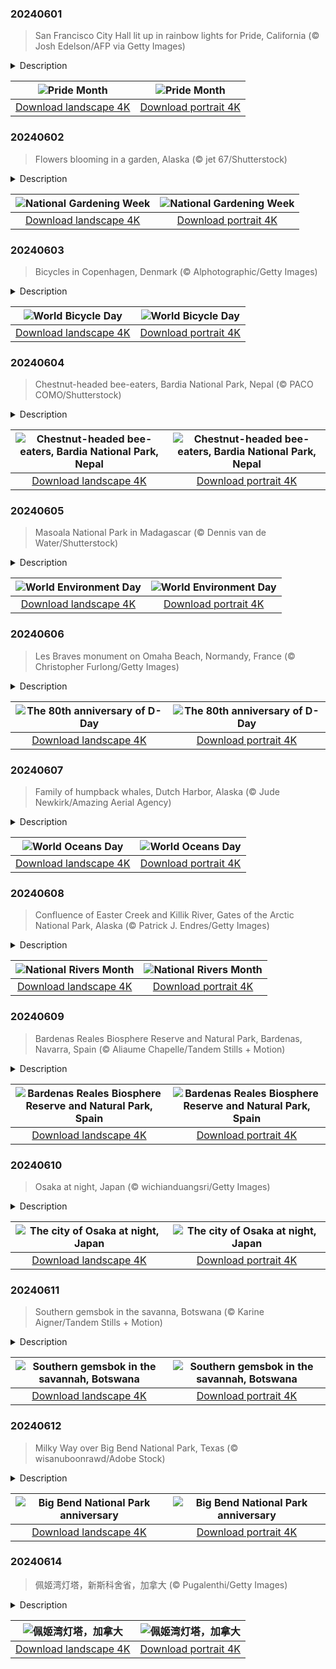 

### 20240601

> San Francisco City Hall lit up in rainbow lights for Pride, California (© Josh Edelson/AFP via Getty Images)

<details>
<summary>Description</summary>

> June is Pride Month, commemorating the Stonewall uprising, a series of protests by the LGBTQIA+ community that took place on June 28, 1969, in response to a police raid at the Stonewall Inn in Greenwich Village in New York City. Various events around the world are held in June to honor and celebrate the LGBTQIA+ community, their history, achievements, and ongoing pursuit for equality. This month, vibrant parades hit the streets, and buildings light up in the colors of the rainbow—a symbol of the LGBTQIA+ social movements—in numerous cities to praise freedom for all. Today's homepage shows the skyline of San Francisco, home to one of the largest and oldest Pride parades, with City Hall lit up in rainbow lights.
> 
> 
> 
> 

</details>

| ![Pride Month](https://cn.bing.com/th?id=OHR.PrideMonthSF_EN-US6251373281_UHD.jpg&pid=hp&w=400&h=224&rs=1&c=4) | ![Pride Month](https://cn.bing.com/th?id=OHR.PrideMonthSF_EN-US6251373281_1080x1920.jpg&pid=hp&w=155&h=315&rs=1&c=4) |
|:---------:|:---------:|
| [Download landscape 4K](https://cn.bing.com/th?id=OHR.PrideMonthSF_EN-US6251373281_UHD.jpg) | [Download portrait 4K](https://cn.bing.com/th?id=OHR.PrideMonthSF_EN-US6251373281_1080x1920.jpg) |

### 20240602

> Flowers blooming in a garden, Alaska (© jet 67/Shutterstock)

<details>
<summary>Description</summary>

> It's time to grab a trowel, roll up your sleeves, and get planting: National Gardening Week is starting today! Taking place in the first full week of June, this event was created by the National Garden Clubs, a nonprofit organization dedicated to the joys of horticulture. First celebrated in 1987 this week is all about getting more people involved in gardening and spreading awareness of how important gardens are. Being home to a wide range of trees, flowers, shrubs, and grasses, gardens can help the environment by absorbing carbon dioxide, filtering water, and encouraging insect life. Gardening clubs across the country celebrate this week by organizing workshops, visiting public gardens, or placing plants at public facilities. They're also great for people; tending to a garden is good exercise, and being outside in the sunshine is a great way to get more vitamin D. Gardening can even boost your mood, helping you to feel more relaxed and peaceful.
> 
> 
> 
> 

</details>

| ![National Gardening Week](https://cn.bing.com/th?id=OHR.GardenWeek_EN-US6333815527_UHD.jpg&pid=hp&w=400&h=224&rs=1&c=4) | ![National Gardening Week](https://cn.bing.com/th?id=OHR.GardenWeek_EN-US6333815527_1080x1920.jpg&pid=hp&w=155&h=315&rs=1&c=4) |
|:---------:|:---------:|
| [Download landscape 4K](https://cn.bing.com/th?id=OHR.GardenWeek_EN-US6333815527_UHD.jpg) | [Download portrait 4K](https://cn.bing.com/th?id=OHR.GardenWeek_EN-US6333815527_1080x1920.jpg) |

### 20240603

> Bicycles in Copenhagen, Denmark (© Alphotographic/Getty Images)

<details>
<summary>Description</summary>

> Bicycles are the best! An environmentally friendly form of transportation that is affordable and good for your health. Once you learn to ride, you'll never forget how to wheel around. Thanks to Polish American scientist Leszek Sibiliski's initiative, the United Nations declared June 3 World Bicycle Day in 2018.
> 
> Karl von Drais, a German inventor, is credited with developing the first two-wheeler, known variously as the laufmaschine, draisine, and vélocipède, in 1817. It certainly needed some further thinking, since the wooden frame and wheels didn't have pedals. The modern versions of bikes were developed in the late 1800s, but the materials used for them are constantly evolving to make the ride easier and more secure. So, hop on a bike to find your crew on World Bicycle Day!
> 
> 

</details>

| ![World Bicycle Day](https://cn.bing.com/th?id=OHR.CopenhagenBicycles_EN-US6431027482_UHD.jpg&pid=hp&w=400&h=224&rs=1&c=4) | ![World Bicycle Day](https://cn.bing.com/th?id=OHR.CopenhagenBicycles_EN-US6431027482_1080x1920.jpg&pid=hp&w=155&h=315&rs=1&c=4) |
|:---------:|:---------:|
| [Download landscape 4K](https://cn.bing.com/th?id=OHR.CopenhagenBicycles_EN-US6431027482_UHD.jpg) | [Download portrait 4K](https://cn.bing.com/th?id=OHR.CopenhagenBicycles_EN-US6431027482_1080x1920.jpg) |

### 20240604

> Chestnut-headed bee-eaters, Bardia National Park, Nepal (© PACO COMO/Shutterstock)

<details>
<summary>Description</summary>

> It's not just a name. Chestnut-headed bee-eaters spend their days swooping after stinging insects. As well as bees, they also feast on wasps, hornets, and other bugs. The birds in today's image are in Bardia National Park in Nepal, but they're found across many other South Asian countries, from India and Bangladesh to Sri Lanka and Thailand. They catch their prey in mid-flight, returning to a perch where they beat insects to stun them and remove the stinger, which makes them safe to eat. These birds are designed to hunt: Their dazzling green plumage helps camouflage them in dappled jungle light, their curved beak is perfect for picking off insects with precision, and their eyes can move individually, which makes them all the better for spotting bees.
> 
> 
> 
> 

</details>

| ![Chestnut-headed bee-eaters, Bardia National Park, Nepal](https://cn.bing.com/th?id=OHR.ChestnutBeeEater_EN-US6538566329_UHD.jpg&pid=hp&w=400&h=224&rs=1&c=4) | ![Chestnut-headed bee-eaters, Bardia National Park, Nepal](https://cn.bing.com/th?id=OHR.ChestnutBeeEater_EN-US6538566329_1080x1920.jpg&pid=hp&w=155&h=315&rs=1&c=4) |
|:---------:|:---------:|
| [Download landscape 4K](https://cn.bing.com/th?id=OHR.ChestnutBeeEater_EN-US6538566329_UHD.jpg) | [Download portrait 4K](https://cn.bing.com/th?id=OHR.ChestnutBeeEater_EN-US6538566329_1080x1920.jpg) |

### 20240605

> Masoala National Park in Madagascar (© Dennis van de Water/Shutterstock)

<details>
<summary>Description</summary>

> Happy World Environment Day! First celebrated back in 1973, this UN event is now celebrated in more than 143 countries. This year's theme focuses on land restoration, desertification, and drought resilience.
> 
> Pictured here is Madagascar's Masoala National Park, part of the Rainforests of the Atsinanana UNESCO World Heritage Site. This park, which covers nearly 930 square miles, is a wildlife haven harboring hundreds of species including mammals like red ruffed lemurs and aye-ayes, birds like red owls and helmet vanga, reptiles like Madagascar day geckos and tomato frogs, and butterflies, coral species, fish, and sea turtles. The park has been at the forefront of conservation efforts to combat illegal logging, particularly of its rare rosewood trees. So, let's take inspiration from Masoala and champion the planet that cradles us all. After all, there is no planet B.
> 
> 

</details>

| ![World Environment Day](https://cn.bing.com/th?id=OHR.MadagascarRiver_EN-US6642458773_UHD.jpg&pid=hp&w=400&h=224&rs=1&c=4) | ![World Environment Day](https://cn.bing.com/th?id=OHR.MadagascarRiver_EN-US6642458773_1080x1920.jpg&pid=hp&w=155&h=315&rs=1&c=4) |
|:---------:|:---------:|
| [Download landscape 4K](https://cn.bing.com/th?id=OHR.MadagascarRiver_EN-US6642458773_UHD.jpg) | [Download portrait 4K](https://cn.bing.com/th?id=OHR.MadagascarRiver_EN-US6642458773_1080x1920.jpg) |

### 20240606

> Les Braves monument on Omaha Beach, Normandy, France (© Christopher Furlong/Getty Images)

<details>
<summary>Description</summary>

> Eighty years ago, on the beaches of Normandy, northern France, an event unfolded that would alter the course of history. The day was June 6, 1944, a date forever etched in time as D-Day. It marked the launch of Operation Overlord, the ambitious Allied invasion that became a turning point in World War II. The audacious assault by sea, air, and land involved nearly 160,000 troops.
> 
> Today, on this 80th anniversary, we are featuring Les Braves, a sculpture that pays tribute to the courageous troops who landed here. One such symbol is Les Braves, a sculpture gracing Omaha Beach. French artist Anilore Banon's design features three sections called 'Wings of Hope,' 'Rise, Freedom!,' and 'Wings of Fraternity.' In addition, across the ocean in Michigan, its twin, 'Les Braves II: At Water's Edge,' resonates with the same spirit at The War Memorial. These sister sculptures stand as guardians of memory, inviting a moment of silence from a world that benefited from the bravest of the brave.
> 
> 

</details>

| ![The 80th anniversary of D-Day](https://cn.bing.com/th?id=OHR.LesBravesNormandy_EN-US6707866678_UHD.jpg&pid=hp&w=400&h=224&rs=1&c=4) | ![The 80th anniversary of D-Day](https://cn.bing.com/th?id=OHR.LesBravesNormandy_EN-US6707866678_1080x1920.jpg&pid=hp&w=155&h=315&rs=1&c=4) |
|:---------:|:---------:|
| [Download landscape 4K](https://cn.bing.com/th?id=OHR.LesBravesNormandy_EN-US6707866678_UHD.jpg) | [Download portrait 4K](https://cn.bing.com/th?id=OHR.LesBravesNormandy_EN-US6707866678_1080x1920.jpg) |

### 20240607

> Family of humpback whales, Dutch Harbor, Alaska (© Jude Newkirk/Amazing Aerial Agency)

<details>
<summary>Description</summary>

> Today, let's embark on a watery adventure as we celebrate World Oceans Day. This day is about honoring and protecting the world's oceans and serves as a reminder of the critical role oceans play in supporting life on Earth. These gargantuan water bodies, after all, teem with wonders, from the tiniest plankton to the grandest whales like the humpbacks we see here. The oceans also produce almost half of the oxygen on our planet thanks to the photosynthesis of plankton—tiny plants, algae, and bacteria. Moreover, they absorb a significant amount of carbon dioxide from the atmosphere, helping mitigate the impacts of climate change caused by human activities.
> 
> Oceans face many threats, including rising sea temperatures thanks to global warming, plastic pollution, and ocean acidification, which threatens many marine species. The theme for this year's World Oceans Day is 'Awaken New Depths.' This motto encourages us to delve deeper into the ocean's complexities and take urgent actions to ensure that these fascinating, ocean-dwelling animals continue to grace our planet for generations to come. So, are you ready to take the plunge?
> 
> 

</details>

| ![World Oceans Day](https://cn.bing.com/th?id=OHR.HumpbackFamily_EN-US6789097648_UHD.jpg&pid=hp&w=400&h=224&rs=1&c=4) | ![World Oceans Day](https://cn.bing.com/th?id=OHR.HumpbackFamily_EN-US6789097648_1080x1920.jpg&pid=hp&w=155&h=315&rs=1&c=4) |
|:---------:|:---------:|
| [Download landscape 4K](https://cn.bing.com/th?id=OHR.HumpbackFamily_EN-US6789097648_UHD.jpg) | [Download portrait 4K](https://cn.bing.com/th?id=OHR.HumpbackFamily_EN-US6789097648_1080x1920.jpg) |

### 20240608

> Confluence of Easter Creek and Killik River, Gates of the Arctic National Park, Alaska (© Patrick J. Endres/Getty Images)

<details>
<summary>Description</summary>

> The lush greenery of June is here, and so is National Rivers Month, a 30-day tribute to the veins of our planet that was created by Canadian activist Mark Angelo. Just like the confluence featured here today, where Alaska's Easter Creek and Killik River unite in a beautiful display, we too come together every year to help preserve the nation's rivers. With increasing threats such as pollution, habitat destruction, and overuse, it's more important than ever to advocate for the protection of our waterways. Whether you're paddling down a gentle stream, casting a line for some fishing fun, or simply enjoying a leisurely stroll along the riverbank, there are countless ways to connect with these flowing wonders. The US alone boasts a vast network of over 250,000 rivers that stretches more than 3 million miles across diverse terrains. Which one are you heading to?
> 
> 
> 
> 

</details>

| ![National Rivers Month](https://cn.bing.com/th?id=OHR.KillikRiverAlaska_EN-US6860539516_UHD.jpg&pid=hp&w=400&h=224&rs=1&c=4) | ![National Rivers Month](https://cn.bing.com/th?id=OHR.KillikRiverAlaska_EN-US6860539516_1080x1920.jpg&pid=hp&w=155&h=315&rs=1&c=4) |
|:---------:|:---------:|
| [Download landscape 4K](https://cn.bing.com/th?id=OHR.KillikRiverAlaska_EN-US6860539516_UHD.jpg) | [Download portrait 4K](https://cn.bing.com/th?id=OHR.KillikRiverAlaska_EN-US6860539516_1080x1920.jpg) |

### 20240609

> Bardenas Reales Biosphere Reserve and Natural Park, Bardenas, Navarra, Spain (© Aliaume Chapelle/Tandem Stills + Motion)

<details>
<summary>Description</summary>

> Within the scenic landscape of Navarra, northern Spain, the Bardenas Reales Biosphere Reserve and Natural Park is like a surrealist painting come to life! This park is renowned for its desert-like landscapes sculpted by millennia of erosion. Featuring rocky plateaus, canyons, and whimsically shaped clay structures called cabezos, the park is a playground of geological wonders.
> 
> Designated as a natural park in 1999 and a Biosphere Reserve by UNESCO in 2000, Bardenas Reales is also a haven for diverse flora and fauna adapted to its arid conditions. The park is home to a variety of birds and animals, such as the great bustard, golden eagles, vultures, mountain cats, wild boars, and numerous reptiles. Spread across around 104,000 acres, the park's semi-desert environment and unique geological formations make it an important site for scientific research and conservation efforts. If you wish to discover a place where natural beauty meets wild surprises around every bend, Bardenas Reales should be on your bucket list!
> 
> 

</details>

| ![Bardenas Reales Biosphere Reserve and Natural Park, Spain](https://cn.bing.com/th?id=OHR.BardenasBiosphere_EN-US6936891495_UHD.jpg&pid=hp&w=400&h=224&rs=1&c=4) | ![Bardenas Reales Biosphere Reserve and Natural Park, Spain](https://cn.bing.com/th?id=OHR.BardenasBiosphere_EN-US6936891495_1080x1920.jpg&pid=hp&w=155&h=315&rs=1&c=4) |
|:---------:|:---------:|
| [Download landscape 4K](https://cn.bing.com/th?id=OHR.BardenasBiosphere_EN-US6936891495_UHD.jpg) | [Download portrait 4K](https://cn.bing.com/th?id=OHR.BardenasBiosphere_EN-US6936891495_1080x1920.jpg) |

### 20240610

> Osaka at night, Japan (© wichianduangsri/Getty Images)

<details>
<summary>Description</summary>

> In the heart of Japan, where the past and future intertwine, lies a city pulsating with life and culture—Osaka. Traditionally an economic hub, Osaka has twice served briefly as the imperial capital, once in the 7th and once in the 8th century. It flourished culturally during the Edo period (1603–1867) and became a major industrial center after the Meiji Restoration in1868, which restored imperial rule to Japan.
> 
> Known as the 'Nation's Kitchen,' Osaka boasts a culinary scene that tantalizes taste buds with dishes like takoyaki, a ball-shaped fried cake stuffed with chopped octopus, and okonomiyaki, a savory pancake loaded with cabbage, meat, and various toppings. But the city's charm isn't just in its gastronomic delights. Step into the past's embrace at Osaka Castle, a majestic relic of Japan's rich history and a symbol of unwavering resilience. Wander through the gardens of Shitenno-ji Temple, one of the oldest Buddhist temples in the country and an oasis of tranquility amidst the bustling city. Explore Dōtonbori, a district known for its dazzling neon billboards, including the famous Glico Running Man and the towering mechanized crab sign of Kani Dōraku restaurant. Every corner of Osaka is a journey through time and flavors.
> 
> 

</details>

| ![The city of Osaka at night, Japan](https://cn.bing.com/th?id=OHR.OsakaNight_EN-US7022302235_UHD.jpg&pid=hp&w=400&h=224&rs=1&c=4) | ![The city of Osaka at night, Japan](https://cn.bing.com/th?id=OHR.OsakaNight_EN-US7022302235_1080x1920.jpg&pid=hp&w=155&h=315&rs=1&c=4) |
|:---------:|:---------:|
| [Download landscape 4K](https://cn.bing.com/th?id=OHR.OsakaNight_EN-US7022302235_UHD.jpg) | [Download portrait 4K](https://cn.bing.com/th?id=OHR.OsakaNight_EN-US7022302235_1080x1920.jpg) |

### 20240611

> Southern gemsbok in the savanna, Botswana (© Karine Aigner/Tandem Stills + Motion)

<details>
<summary>Description</summary>

> Horns up, heads high! Featured here is a group of gemsboks, a large antelope, reigning over the sprawling savannas in southwestern Africa. Indigenous to the arid territories of Botswana, Namibia, South Africa, and parts of Zimbabwe, they thrive mainly within the Kalahari and Namib Deserts. They can survive in extremely dry conditions and can go without water for weeks, getting moisture from the food they eat. Moreover, gemsboks are adept runners, achieving speeds of up to 37 miles per hour. Their distinguishing trait is their notably elongated, straight horns. Although both genders possess these formidable defenses, the females' horns tend to be slightly longer and sleeker while the males' horns are thicker with broader bases. So, if you ever find yourself in the sandy plains of the Kalahari, keep an eye out for these desert gems.
> 
> 
> 
> 

</details>

| ![Southern gemsbok in the savannah, Botswana](https://cn.bing.com/th?id=OHR.GemsbokBotswana_EN-US7126985499_UHD.jpg&pid=hp&w=400&h=224&rs=1&c=4) | ![Southern gemsbok in the savannah, Botswana](https://cn.bing.com/th?id=OHR.GemsbokBotswana_EN-US7126985499_1080x1920.jpg&pid=hp&w=155&h=315&rs=1&c=4) |
|:---------:|:---------:|
| [Download landscape 4K](https://cn.bing.com/th?id=OHR.GemsbokBotswana_EN-US7126985499_UHD.jpg) | [Download portrait 4K](https://cn.bing.com/th?id=OHR.GemsbokBotswana_EN-US7126985499_1080x1920.jpg) |

### 20240612

> Milky Way over Big Bend National Park, Texas (© wisanuboonrawd/Adobe Stock)

<details>
<summary>Description</summary>

> Ready to channel your inner nature enthusiast? Let's explore Big Bend National Park in West Texas, which is celebrating its 80th birthday today. This park is the largest protected area in the Chihuahuan Desert, covering over 1,250 square miles. The Big Bend State Park was established on June 12, 1944, when the state of Texas transferred this land to the federal government.
> 
> Within the park lie not only historic landmarks like the Castolon Historic District and the Hot Springs Historic District, but also the footprints of modern pioneers, ranchers, and miners. This land is also one of North America's premier destinations for stargazing. The absence of human activity in the surrounding regions results in low-level light pollution and some of the darkest night skies in the area. Bring your binoculars along and enjoy an evening full of Milky Way vistas, meteor showers, star sightings, and taking pictures of the stunning night sky.
> 
> 

</details>

| ![Big Bend National Park anniversary](https://cn.bing.com/th?id=OHR.BigBendMilkyWay_EN-US7213876995_UHD.jpg&pid=hp&w=400&h=224&rs=1&c=4) | ![Big Bend National Park anniversary](https://cn.bing.com/th?id=OHR.BigBendMilkyWay_EN-US7213876995_1080x1920.jpg&pid=hp&w=155&h=315&rs=1&c=4) |
|:---------:|:---------:|
| [Download landscape 4K](https://cn.bing.com/th?id=OHR.BigBendMilkyWay_EN-US7213876995_UHD.jpg) | [Download portrait 4K](https://cn.bing.com/th?id=OHR.BigBendMilkyWay_EN-US7213876995_1080x1920.jpg) |

### 20240614

> 佩姬湾灯塔，新斯科舍省，加拿大 (© Pugalenthi/Getty Images)

<details>
<summary>Description</summary>

> 佩姬湾灯塔坐落在崎岖不平的花岗岩上，是新斯科舍省海岸坚毅的守护者。这座灯塔建于1914年，高15米，于1915年首次亮起，是加拿大经久不衰的海洋精神的一个载体。在这座灯塔出现之前，这里曾有一座建于1868年的木质灯塔，于1954年被飓风埃德娜摧毁了。2009年之前，灯塔的底层一直在夏季时扮演着邮局的角色，后来加拿大邮政以霉菌生长存在安全隐患为由关闭了这个邮局。这座灯塔现在已经实现了自动化，吸引着众多游客前来一睹加拿大航海历史的风采，感受海洋的魅力。
> 
> 
> 
> 

</details>

| ![佩姬湾灯塔，加拿大](https://cn.bing.com/th?id=OHR.PeggysCove_ZH-CN4221190894_UHD.jpg&pid=hp&w=400&h=224&rs=1&c=4) | ![佩姬湾灯塔，加拿大](https://cn.bing.com/th?id=OHR.PeggysCove_ZH-CN4221190894_1080x1920.jpg&pid=hp&w=155&h=315&rs=1&c=4) |
|:---------:|:---------:|
| [Download landscape 4K](https://cn.bing.com/th?id=OHR.PeggysCove_ZH-CN4221190894_UHD.jpg) | [Download portrait 4K](https://cn.bing.com/th?id=OHR.PeggysCove_ZH-CN4221190894_1080x1920.jpg) |